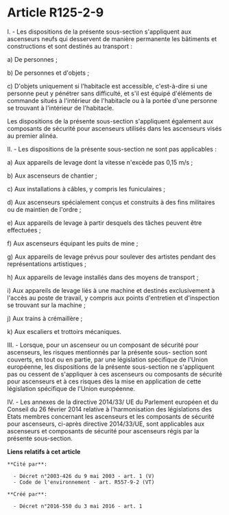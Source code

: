 # Article R125-2-9

I. - Les dispositions de la présente sous-section s'appliquent aux ascenseurs neufs qui desservent de manière permanente les
bâtiments et constructions et sont destinés au transport :

a) De personnes ;

b) De personnes et d'objets ;

c) D'objets uniquement si l'habitacle est accessible, c'est-à-dire si une personne peut y pénétrer sans difficulté, et s'il
est équipé d'éléments de commande situés à l'intérieur de l'habitacle ou à la portée d'une personne se trouvant à l'intérieur
de l'habitacle.

Les dispositions de la présente sous-section s'appliquent également aux composants de sécurité pour ascenseurs utilisés dans
les ascenseurs visés au premier alinéa.

II. - Les dispositions de la présente sous-section ne sont pas applicables :

a) Aux appareils de levage dont la vitesse n'excède pas 0,15 m/s ;

b) Aux ascenseurs de chantier ;

c) Aux installations à câbles, y compris les funiculaires ;

d) Aux ascenseurs spécialement conçus et construits à des fins militaires ou de maintien de l'ordre ;

e) Aux appareils de levage à partir desquels des tâches peuvent être effectuées ;

f) Aux ascenseurs équipant les puits de mine ;

g) Aux appareils de levage prévus pour soulever des artistes pendant des représentations artistiques ;

h) Aux appareils de levage installés dans des moyens de transport ;

i) Aux appareils de levage liés à une machine et destinés exclusivement à l'accès au poste de travail, y compris aux points
d'entretien et d'inspection se trouvant sur la machine ;

j) Aux trains à crémaillère ;

k) Aux escaliers et trottoirs mécaniques.

III. - Lorsque, pour un ascenseur ou un composant de sécurité pour ascenseurs, les risques mentionnés par la présente sous-
section sont couverts, en tout ou en partie, par une législation spécifique de l'Union européenne, les dispositions de la
présente sous-section ne s'appliquent pas ou cessent de s'appliquer à ces ascenseurs ou composants de sécurité pour
ascenseurs et à ces risques dès la mise en application de cette législation spécifique de l'Union européenne.

IV. - Les annexes de la directive 2014/33/ UE du Parlement européen et du Conseil du 26 février 2014 relative à
l'harmonisation des législations des Etats membres concernant les ascenseurs et les composants de sécurité pour ascenseurs,
ci-après directive 2014/33/UE, sont applicables aux ascenseurs et composants de sécurité pour ascenseurs régis par la
présente sous-section.

**Liens relatifs à cet article**

	**Cité par**:

	  - Décret n°2003-426 du 9 mai 2003 - art. 1 (V)
	  - Code de l'environnement - art. R557-9-2 (VT)

	**Créé par**:

	  - Décret n°2016-550 du 3 mai 2016 - art. 1
